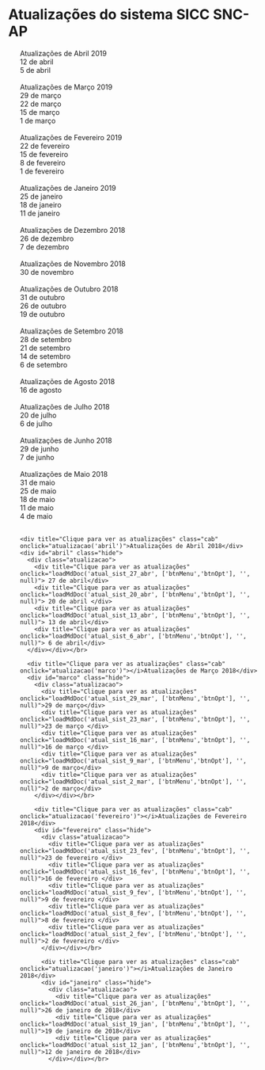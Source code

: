 # Atualizações do sistema SICC SNC-AP

<ul id=commit-history>

<div title="Clique para ver as atualizações" class="cab" onclick="atualizacao('abril_9')" >Atualizações de Abril 2019 </div>
  <div id="abril_9" class="hide">
    <div class="atualizacao">
    <div title="Clique para ver as atualizações" onclick="loadMdDoc('atual_sist_12_abr_9', ['btnMenu','btnOpt'], '', null)">12 de abril</div>
    <div title="Clique para ver as atualizações" onclick="loadMdDoc('atual_sist_5_abr_9', ['btnMenu','btnOpt'], '', null)">5 de abril</div>
    </div></div></br>

<div title="Clique para ver as atualizações" class="cab" onclick="atualizacao('marco_9')" >Atualizações de Março 2019 </div>
  <div id="marco_9" class="hide">
    <div class="atualizacao">
    <div title="Clique para ver as atualizações" onclick="loadMdDoc('atual_sist_29_mar_9', ['btnMenu','btnOpt'], '', null)">29 de março</div>
    <div title="Clique para ver as atualizações" onclick="loadMdDoc('atual_sist_22_mar_9', ['btnMenu','btnOpt'], '', null)">22 de março</div>
    <div title="Clique para ver as atualizações" onclick="loadMdDoc('atual_sist_15_mar_9', ['btnMenu','btnOpt'], '', null)">15 de março</div>
    <div title="Clique para ver as atualizações" onclick="loadMdDoc('atual_sist_1_mar_9', ['btnMenu','btnOpt'], '', null)">1 de março</div>
    </div></div></br>


<div title="Clique para ver as atualizações" class="cab" onclick="atualizacao('fevereiro_9')" >Atualizações de Fevereiro 2019 </div>
  <div id="fevereiro_9" class="hide">
    <div class="atualizacao">
    <div title="Clique para ver as atualizações" onclick="loadMdDoc('atual_sist_22_fev_9', ['btnMenu','btnOpt'], '', null)">22 de fevereiro</div>
    <div title="Clique para ver as atualizações" onclick="loadMdDoc('atual_sist_15_fev_9', ['btnMenu','btnOpt'], '', null)">15 de fevereiro</div>
    <div title="Clique para ver as atualizações" onclick="loadMdDoc('atual_sist_8_fev_9', ['btnMenu','btnOpt'], '', null)">8 de fevereiro</div>
    <div title="Clique para ver as atualizações" onclick="loadMdDoc('atual_sist_1_fev_9', ['btnMenu','btnOpt'], '', null)">1 de fevereiro</div>
    </div></div></br>

<div title="Clique para ver as atualizações" class="cab" onclick="atualizacao('janeiro_9')" >Atualizações de Janeiro 2019 </div>
  <div id="janeiro_9" class="hide">
    <div class="atualizacao">
    <div title="Clique para ver as atualizações" onclick="loadMdDoc('atual_sist_25_jan_9', ['btnMenu','btnOpt'], '', null)">25 de janeiro</div>
    <div title="Clique para ver as atualizações" onclick="loadMdDoc('atual_sist_17_jan_9', ['btnMenu','btnOpt'], '', null)">18 de janeiro</div>
    <div title="Clique para ver as atualizações" onclick="loadMdDoc('atual_sist_11_jan_9', ['btnMenu','btnOpt'], '', null)">11 de janeiro</div>
    </div></div></br>

  <div title="Clique para ver as atualizações" class="cab" onclick="atualizacao('dezembro')" >Atualizações de Dezembro 2018 </div>
    <div id="dezembro" class="hide">
      <div class="atualizacao">
      <div title="Clique para ver as atualizações" onclick="loadMdDoc('atual_sist_26_dez', ['btnMenu','btnOpt'], '', null)">26 de dezembro</div>
        <div title="Clique para ver as atualizações" onclick="loadMdDoc('atual_sist_7_dez', ['btnMenu','btnOpt'], '', null)">7 de dezembro</div>
      </div></div></br>

<div title="Clique para ver as atualizações" class="cab" onclick="atualizacao('novembro')" >Atualizações de Novembro 2018 </div>
  <div id="novembro" class="hide">
    <div class="atualizacao">
      <div title="Clique para ver as atualizações" onclick="loadMdDoc('atual_sist_30_nov', ['btnMenu','btnOpt'], '', null)">30 de novembro</div>
      </div></div></br>

<div title="Clique para ver as atualizações" class="cab" onclick="atualizacao('outubro')" >Atualizações de Outubro 2018 </div>
  <div id="outubro" class="hide">
    <div class="atualizacao">
      <div title="Clique para ver as atualizações" onclick="loadMdDoc('atual_sist_31_out', ['btnMenu','btnOpt'], '', null)">31 de outubro</div>
      <div title="Clique para ver as atualizações" onclick="loadMdDoc('atual_sist_26_out', ['btnMenu','btnOpt'], '', null)">26 de outubro</div>
      <div title="Clique para ver as atualizações" onclick="loadMdDoc('atual_sist_19_out', ['btnMenu','btnOpt'], '', null)">19 de outubro</div>
      </div></div></br>

<div title="Clique para ver as atualizações" class="cab" onclick="atualizacao('setembro')" >Atualizações de Setembro 2018 </div>
  <div id="setembro" class="hide">
    <div class="atualizacao">
      <div title="Clique para ver as atualizações" onclick="loadMdDoc('atual_sist_28_set', ['btnMenu','btnOpt'], '', null)">28 de setembro</div>
      <div title="Clique para ver as atualizações" onclick="loadMdDoc('atual_sist_20_set', ['btnMenu','btnOpt'], '', null)">21 de setembro</div>
      <div title="Clique para ver as atualizações" onclick="loadMdDoc('atual_sist_14_sep', ['btnMenu','btnOpt'], '', null)">14 de setembro</div>
      <div title="Clique para ver as atualizações" onclick="loadMdDoc('atual_sist_6_sep', ['btnMenu','btnOpt'], '', null)">6 de setembro</div>
      </div></div></br>


  <div title="Clique para ver as atualizações" class="cab" onclick="atualizacao('agosto')" >Atualizações de Agosto 2018 </div>
    <div id="agosto" class="hide">
      <div class="atualizacao">
        <div title="Clique para ver as atualizações" onclick="loadMdDoc('atual_sist_16_ago', ['btnMenu','btnOpt'], '', null)">16 de agosto</div>
        </div></div></br>

  <div title="Clique para ver as atualizações" class="cab" onclick="atualizacao('julho')" >Atualizações de Julho 2018 </div>
    <div id="julho" class="hide">
      <div class="atualizacao">
        <div title="Clique para ver as atualizações" onclick="loadMdDoc('atual_sist_20_jul', ['btnMenu','btnOpt'], '', null)">20 de julho</div>
        <div title="Clique para ver as atualizações" onclick="loadMdDoc('atual_sist_6_jul', ['btnMenu','btnOpt'], '', null)">6 de julho</div>
        </div></div></br>

<div title="Clique para ver as atualizações" class="cab" onclick="atualizacao('junho')">Atualizações de Junho 2018</div>
  <div id="junho" class="hide">
    <div class="atualizacao">
        <div title="Clique para ver as atualizações" onclick="loadMdDoc('atual_sist_29_jun', ['btnMenu','btnOpt'], '', null)">29 de junho</div>
        <div title="Clique para ver as atualizações" onclick="loadMdDoc('atual_sist_7_jun', ['btnMenu','btnOpt'], '', null)">7 de junho</div>
    </div></div></br>

  <div title="Clique para ver as atualizações" class="cab" onclick="atualizacao('maio')">Atualizações de Maio 2018</div>
  <div id="maio" class="hide">
    <div class="atualizacao">
      <div title="Clique para ver as atualizações" onclick="loadMdDoc('atual_sist_31_mai', ['btnMenu','btnOpt'], '', null)">31 de maio</div>
      <div title="Clique para ver as atualizações" onclick="loadMdDoc('atual_sist_25_mai', ['btnMenu','btnOpt'], '', null)">25 de maio</div>
      <div title="Clique para ver as atualizações" onclick="loadMdDoc('atual_sist_18_mai', ['btnMenu','btnOpt'], '', null)">18 de maio</div>
      <div title="Clique para ver as atualizações" onclick="loadMdDoc('atual_sist_11_mai', ['btnMenu','btnOpt'], '', null)">11 de maio</div>
      <div title="Clique para ver as atualizações" onclick="loadMdDoc('atual_sist_4_mai', ['btnMenu','btnOpt'], '', null)">4 de maio</div>
    </div></div></br>

    <div title="Clique para ver as atualizações" class="cab" onclick="atualizacao('abril')">Atualizações de Abril 2018</div>
    <div id="abril" class="hide">
      <div class="atualizacao">
        <div title="Clique para ver as atualizações" onclick="loadMdDoc('atual_sist_27_abr', ['btnMenu','btnOpt'], '', null)"> 27 de abril</div>
        <div title="Clique para ver as atualizações" onclick="loadMdDoc('atual_sist_20_abr', ['btnMenu','btnOpt'], '', null)"> 20 de abril </div>
        <div title="Clique para ver as atualizações" onclick="loadMdDoc('atual_sist_13_abr', ['btnMenu','btnOpt'], '', null)"> 13 de abril</div>
        <div title="Clique para ver as atualizações" onclick="loadMdDoc('atual_sist_6_abr', ['btnMenu','btnOpt'], '', null)"> 6 de abril</div>
      </div></div></br>

      <div title="Clique para ver as atualizações" class="cab" onclick="atualizacao('marco')"></i>Atualizações de Março 2018</div>
      <div id="marco" class="hide">
        <div class="atualizacao">
          <div title="Clique para ver as atualizações" onclick="loadMdDoc('atual_sist_29_mar', ['btnMenu','btnOpt'], '', null)">29 de março</div>
          <div title="Clique para ver as atualizações" onclick="loadMdDoc('atual_sist_23_mar', ['btnMenu','btnOpt'], '', null)">23 de março </div>
          <div title="Clique para ver as atualizações" onclick="loadMdDoc('atual_sist_16_mar', ['btnMenu','btnOpt'], '', null)">16 de março </div>
          <div title="Clique para ver as atualizações" onclick="loadMdDoc('atual_sist_9_mar', ['btnMenu','btnOpt'], '', null)">9 de março</div>
          <div title="Clique para ver as atualizações" onclick="loadMdDoc('atual_sist_2_mar', ['btnMenu','btnOpt'], '', null)">2 de março</div>
        </div></div></br>

        <div title="Clique para ver as atualizações" class="cab" onclick="atualizacao('fevereiro')"></i>Atualizações de Fevereiro 2018</div>
        <div id="fevereiro" class="hide">
          <div class="atualizacao">
            <div title="Clique para ver as atualizações" onclick="loadMdDoc('atual_sist_23_fev', ['btnMenu','btnOpt'], '', null)">23 de fevereiro </div>
            <div title="Clique para ver as atualizações" onclick="loadMdDoc('atual_sist_16_fev', ['btnMenu','btnOpt'], '', null)">16 de fevereiro </div>
            <div title="Clique para ver as atualizações" onclick="loadMdDoc('atual_sist_9_fev', ['btnMenu','btnOpt'], '', null)">9 de fevereiro </div>
            <div title="Clique para ver as atualizações" onclick="loadMdDoc('atual_sist_8_fev', ['btnMenu','btnOpt'], '', null)">8 de fevereiro </div>
            <div title="Clique para ver as atualizações" onclick="loadMdDoc('atual_sist_2_fev', ['btnMenu','btnOpt'], '', null)">2 de fevereiro </div>
          </div></div></br>

          <div title="Clique para ver as atualizações" class="cab" onclick="atualizacao('janeiro')"></i>Atualizações de Janeiro 2018</div>
          <div id="janeiro" class="hide">
            <div class="atualizacao">
              <div title="Clique para ver as atualizações" onclick="loadMdDoc('atual_sist_26_jan', ['btnMenu','btnOpt'], '', null)">26 de janeiro de 2018</div>
              <div title="Clique para ver as atualizações" onclick="loadMdDoc('atual_sist_19_jan', ['btnMenu','btnOpt'], '', null)">19 de janeiro de 2018</div>
              <div title="Clique para ver as atualizações" onclick="loadMdDoc('atual_sist_12_jan', ['btnMenu','btnOpt'], '', null)">12 de janeiro de 2018</div>
            </div></div></br>

</ul>
